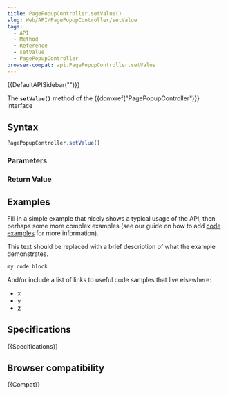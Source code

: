 ```yaml
---
title: PagePopupController.setValue()
slug: Web/API/PagePopupController/setValue
tags:
  - API
  - Method
  - Reference
  - setValue
  - PagePopupController
browser-compat: api.PagePopupController.setValue
---
```

{{DefaultAPISidebar("")}}

The **`setValue()`** method of the {{domxref("PagePopupController")}} interface 

## Syntax

```js
PagePopupController.setValue()
```

### Parameters



### Return Value



## Examples

Fill in a simple example that nicely shows a typical usage of the API, then perhaps some more complex examples (see our guide on how to add [code examples](/en-US/docs/MDN/Contribute/Structures/Code_examples) for more information).

This text should be replaced with a brief description of what the example demonstrates.

```js
my code block
```

And/or include a list of links to useful code samples that live elsewhere:

*   x
*   y
*   z

## Specifications

{{Specifications}}

## Browser compatibility

{{Compat}}

